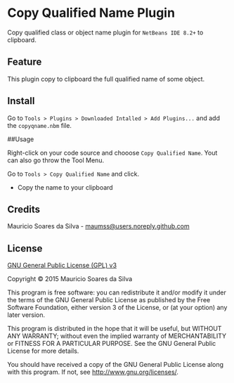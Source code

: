 # Copy Qualified Name Plugin

Copy qualified class or object name plugin for `NetBeans IDE 8.2+` to clipboard.

## Feature

This plugin copy to clipboard the full qualified name of some object.

## Install

Go to `Tools > Plugins > Downloaded Intalled > Add Plugins...` and add the `copyqname.nbm` file.

##Usage

Right-click on your code source and chooose `Copy Qualified Name`. Yout can also go throw the Tool Menu.

Go to `Tools > Copy Qualified Name` and click.

- Copy the name to your clipboard

## Credits
Mauricio Soares da Silva - [maumss@users.noreply.github.com](mailto:maumss@users.noreply.github.com)

## License

[GNU General Public License (GPL) v3](http://www.gnu.org/licenses/)

Copyright &copy; 2015 Mauricio Soares da Silva

This program is free software: you can redistribute it and/or modify it under the terms of the GNU General Public License as published by the Free Software Foundation, either version 3 of the License, or (at your option) any later version.

This program is distributed in the hope that it will be useful, but WITHOUT ANY WARRANTY; without even the implied warranty of MERCHANTABILITY or FITNESS FOR A PARTICULAR PURPOSE.  See the GNU General Public License for more details.

You should have received a copy of the GNU General Public License along with this program.  If not, see <http://www.gnu.org/licenses/>.

